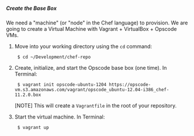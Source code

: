 ##### Create the Base Box
We need a "machine" (or "node" in the Chef language) to provision. We are going to create a Virtual Machine with Vagrant + VirtualBox + Opscode VMs.

1. Move into your working directory using the `cd` command:

        $ cd ~/Development/chef-repo

1. Create, initialize, and start the Opscode base box (one time). In Terminal:

        $ vagrant init opscode-ubuntu-1204 https://opscode-vm.s3.amazonaws.com/vagrant/opscode_ubuntu-12.04-i386_chef-11.2.0.box

    [NOTE] This will create a `Vagrantfile` in the root of your repository.

1. Start the virtual machine. In Terminal:

        $ vagrant up
